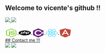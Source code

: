 ## Welcome to vicente's github !!
<div>
  <a href="https://github.com/G4lile00">
  <img height="160em"  src="https://github-readme-stats.vercel.app/api?username=G4lile00&show_icons=true&theme=radical&include_all_commits=true&count_private=true"/>
  <img height="160em" src="https://github-readme-stats.vercel.app/api/top-langs/?username=G4lile00&layout=compact&langs_count=7&theme=radical"/>
</div>
  <div style="display: inline_block"><br>
   <img align="center" alt="nodejs" height="30" width="40" src="https://raw.githubusercontent.com/devicons/devicon/master/icons/nodejs/nodejs-original.svg">
  <img align="center" alt="php" height="30" width="40" src="https://raw.githubusercontent.com/devicons/devicon/master/icons/php/php-plain.svg">
  <img align="center" alt="csharp" height="30" width="40" src="https://raw.githubusercontent.com/devicons/devicon/master/icons/csharp/csharp-plain.svg">
  <img align="center" alt="react" height="30" width="40" src="https://raw.githubusercontent.com/devicons/devicon/master/icons/react/react-original.svg">
  <img align="center" alt="angular" height="30" width="40" src="https://raw.githubusercontent.com/devicons/devicon/master/icons/angularjs/angularjs-plain.svg">
</div>
  <div>
  ## Contact me !!!
  </div>
<div> 
    <a href = "mailto:vitor.vicente2023@gmail.com"><img src="https://img.shields.io/badge/-Gmail-%23333?style=for-the-badge&logo=gmail&logoColor=white" target="_blank"></a>
  <a href="https://www.linkedin.com/in/vitor-vicente-762717233/" target="_blank"><img src="https://cdn-icons-png.flaticon.com/512/174/174857.png" target="_blank" style="height:32px"></a>

 
</div>

